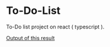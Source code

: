 # To-Do-List
To-Do list project on react ( typescript ).

[ Output of this result ](https://askar1199.github.io/To-Do-List/) 
